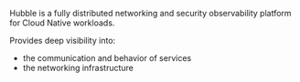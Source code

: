 Hubble is a fully distributed networking and security observability platform for Cloud Native workloads.

Provides deep visibility into:
- the communication and behavior of services
- the networking infrastructure
